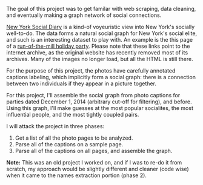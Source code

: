 The goal of this project was to get familar with web scraping, data cleaning, and eventually making a graph network of social connections.

[New York Social Diary](https://web.archive.org/web/20150913224145/http://www.newyorksocialdiary.com/) is a kind-of  voyeuristic view into New York's socially well-to-do. The data forms a natural social graph for New York's social elite, and such is an interesting dataset to play with.  An example is the this page of a [run-of-the-mill holiday party](https://web.archive.org/web/20150913224145/http://www.newyorksocialdiary.com/party-pictures/2014/holiday-dinners-and-doers). Please note that these links point to the internet archive, as the original website has recently removed most of its archives. Many of the images no longer load, but all the HTML is still there.

For the purpose of this project, the photos have carefully annotated captions labeling, which implicitly form a social graph: there is a connection between two individuals if they appear in a picture together.

For this project, I'll assemble the social graph from photo captions for parties dated December 1, 2014 (arbitrary cut-off for filtering), and before.  Using this graph, I'll make guesses at the most popular socialites, the most influential people, and the most tightly coupled pairs.

I will attack the project in three phases:
1. Get a list of all the photo pages to be analyzed.
2. Parse all of the captions on a sample page.
3. Parse all of the captions on all pages, and assemble the graph.

**Note:** This was an old project I worked on, and if I was to re-do it from scratch, my approach would be slightly different and cleaner (code wise) when it came to the names extraction portion (phase 2).
